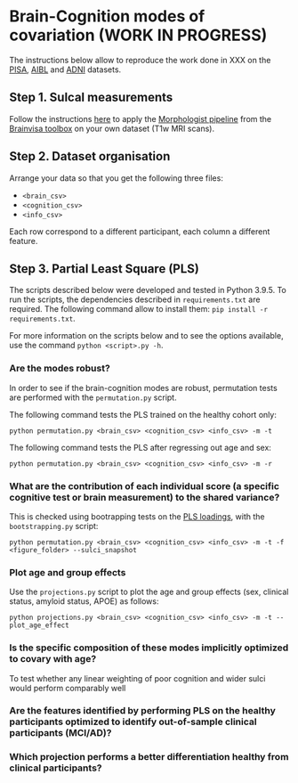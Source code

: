 # Brain-Cognition modes of covariation (WORK IN PROGRESS)

The instructions below allow to reproduce the work done in XXX on the [PISA](https://doi.org/10.1016/j.nicl.2020.102527), [AIBL](https://aibl.csiro.au/) and [ADNI](http://adni.loni.usc.edu/) datasets.

## Step 1. Sulcal measurements
Follow the instructions [here](https://github.com/LeonieBorne/morpho-deepsulci-docker) to apply the [Morphologist pipeline](https://doi.org/10.1016/j.media.2020.101651) from the [Brainvisa toolbox](https://brainvisa.info) on your own dataset (T1w MRI scans).

## Step 2. Dataset organisation
Arrange your data so that you get the following three files: 
- ```<brain_csv>```
- ```<cognition_csv>```
- ```<info_csv>```

Each row correspond to a different participant, each column a different feature.

## Step 3. Partial Least Square (PLS)

The scripts described below were developed and tested in Python 3.9.5. To run the scripts, the dependencies described in ```requirements.txt``` are required. The following command allow to install them: ``` pip install -r requirements.txt ```.

For more information on the scripts below and to see the options available, use the command ```python <script>.py -h```.

### Are the modes robust?

In order to see if the brain-cognition modes are robust, permutation tests are performed with the ```permutation.py``` script. 

The following command tests the PLS trained on the healthy cohort only:
```
python permutation.py <brain_csv> <cognition_csv> <info_csv> -m -t
```

The following command tests the PLS after regressing out age and sex:
```
python permutation.py <brain_csv> <cognition_csv> <info_csv> -m -r
```

### What are the contribution of each individual score (a specific cognitive test or brain measurement) to the shared variance?

This is checked using bootrapping tests on the [PLS loadings](https://scikit-learn.org/stable/modules/cross_decomposition.html#plscanonical), with the ```bootstrapping.py``` script:
```
python permutation.py <brain_csv> <cognition_csv> <info_csv> -m -t -f <figure_folder> --sulci_snapshot
```

### Plot age and group effects

Use the ```projections.py``` script to plot the age and group effects (sex, clinical status, amyloid status, APOE) as follows:

```
python projections.py <brain_csv> <cognition_csv> <info_csv> -m -t --plot_age_effect
```

### Is the specific composition of these modes implicitly optimized to covary with age?

To test whether any linear weighting of poor cognition and wider sulci would perform comparably well

### Are the features identified by performing PLS on the healthy participants optimized to identify out-of-sample clinical participants (MCI/AD)?

### Which projection performs a better differentiation healthy from clinical participants?
